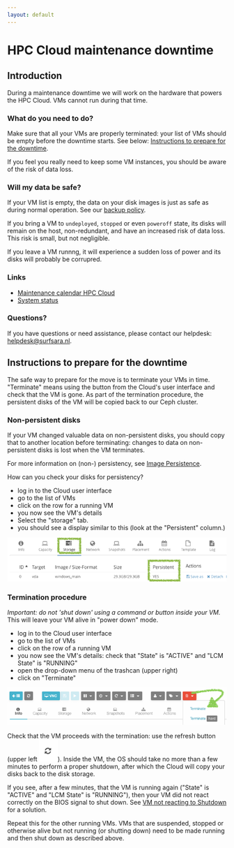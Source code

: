 ```yaml
---
layout: default
---
```


# HPC Cloud maintenance downtime

## Introduction

During a maintenance downtime we will work on the hardware that powers the HPC Cloud.
VMs cannot run during that time.

### What do you need to do?

Make sure that all your VMs are properly terminated: your list of VMs should be empty before the downtime starts.
See below: [Instructions to prepare for the downtime](#instructions-to-prepare-for-the-downtime).

If you feel you really need to keep some VM instances, you should be aware of the risk of data loss.

### Will my data be safe?
 
If your VM list is empty, the data on your disk images is just as safe as during normal operation.
See our [backup policy](https://userinfo.surfsara.nl/systems/hpc-cloud/backup-policy).

If you bring a VM to `undeployed`, `stopped` or even `poweroff` state, its disks will remain on the host, non-redundant, and have an increased risk of data loss. This risk is small, but not negligible.

If you leave a VM runnng, it will experience a sudden loss of power and its disks will probably be corrupred.

### Links

- [Maintenance calendar HPC Cloud](/maintenance)
- [System status](https://userinfo.surfsara.nl/systems/status)

### Questions?  

If you have questions or need assistance, please contact our helpdesk: [helpdesk@surfsara.nl](mailto:helpdesk@surfsara.nl).

## Instructions to prepare for the downtime

The safe way to prepare for the move is to terminate your VMs in time.
"Terminate" means using the button from the Cloud's user interface and check that the VM is gone.
As part of the termination procedure, the persistent disks of the VM will be copied back to our Ceph cluster.

### Non-persistent disks

If your VM changed valuable data on non-persistent disks,
you should copy that to another location before terminating: 
changes to data on non-persistent disks is lost when the VM terminates.
  
For more information on (non-) persistency, see [Image Persistence](http://doc.hpccloud.surfsara.nl/image_persistence).

How can you check your disks for persistency?


- log in to the Cloud user interface
- go to the list of VMs
- click on the row for a running VM
- you now see the VM's details
- Select the "storage" tab. 
- you should see a display similar to this (look at the "Persistent" column.)

![vm disk tab](../images/vm-storage.png)
 

### Termination procedure

_Important: do not 'shut down' using a command or button inside your VM._
This will leave your VM alive in "power down" mode.

- log in to the Cloud user interface
- go to the list of VMs
- click on the row of a running VM
- you now see the VM's details: check that "State" is "ACTIVE" and "LCM State" is "RUNNING"
- open the drop-down menu of the trashcan (upper right)
- click on "Terminate" 

![vm terminate button](../images/vm-terminate.png)

Check that the VM proceeds with the termination: use the refresh button (upper left ![chasing arrows](../images/reload-symbol.png)).
Inside the VM, the OS should take no more than a few minutes to perform a proper shutdown, after which the Cloud will copy your disks back to the disk storage.

If you see, after a few minutes, that the VM is running again ("State" is "ACTIVE" and "LCM State" is "RUNNING"), 
then your VM did not react correctly on the BIOS signal to shut down. See [VM not reacting to Shutdown](http://doc.hpccloud.surfsara.nl/vm-not-reacting-to-shutdown) for a solution. 

Repeat this for the other running VMs.
VMs that are suspended, stopped or otherwise alive but not running (or shutting down) need to be made running and then shut down as described above.
